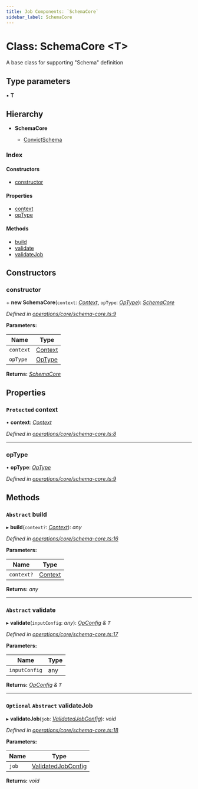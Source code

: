 ```yaml
---
title: Job Components: `SchemaCore`
sidebar_label: SchemaCore
---
```


# Class: SchemaCore <**T**>

A base class for supporting "Schema" definition

## Type parameters

▪ **T**

## Hierarchy

* **SchemaCore**

  * [ConvictSchema](convictschema.md)

### Index

#### Constructors

* [constructor](schemacore.md#constructor)

#### Properties

* [context](schemacore.md#protected-context)
* [opType](schemacore.md#optype)

#### Methods

* [build](schemacore.md#abstract-build)
* [validate](schemacore.md#abstract-validate)
* [validateJob](schemacore.md#optional-abstract-validatejob)

## Constructors

###  constructor

\+ **new SchemaCore**(`context`: *[Context](../interfaces/context.md)*, `opType`: *[OpType](../overview.md#optype)*): *[SchemaCore](schemacore.md)*

*Defined in [operations/core/schema-core.ts:9](https://github.com/terascope/teraslice/blob/9dc0f8b8/packages/job-components/src/operations/core/schema-core.ts#L9)*

**Parameters:**

Name | Type |
------ | ------ |
`context` | [Context](../interfaces/context.md) |
`opType` | [OpType](../overview.md#optype) |

**Returns:** *[SchemaCore](schemacore.md)*

## Properties

### `Protected` context

• **context**: *[Context](../interfaces/context.md)*

*Defined in [operations/core/schema-core.ts:8](https://github.com/terascope/teraslice/blob/9dc0f8b8/packages/job-components/src/operations/core/schema-core.ts#L8)*

___

###  opType

• **opType**: *[OpType](../overview.md#optype)*

*Defined in [operations/core/schema-core.ts:9](https://github.com/terascope/teraslice/blob/9dc0f8b8/packages/job-components/src/operations/core/schema-core.ts#L9)*

## Methods

### `Abstract` build

▸ **build**(`context?`: *[Context](../interfaces/context.md)*): *any*

*Defined in [operations/core/schema-core.ts:16](https://github.com/terascope/teraslice/blob/9dc0f8b8/packages/job-components/src/operations/core/schema-core.ts#L16)*

**Parameters:**

Name | Type |
------ | ------ |
`context?` | [Context](../interfaces/context.md) |

**Returns:** *any*

___

### `Abstract` validate

▸ **validate**(`inputConfig`: *any*): *[OpConfig](../interfaces/opconfig.md) & `T`*

*Defined in [operations/core/schema-core.ts:17](https://github.com/terascope/teraslice/blob/9dc0f8b8/packages/job-components/src/operations/core/schema-core.ts#L17)*

**Parameters:**

Name | Type |
------ | ------ |
`inputConfig` | any |

**Returns:** *[OpConfig](../interfaces/opconfig.md) & `T`*

___

### `Optional` `Abstract` validateJob

▸ **validateJob**(`job`: *[ValidatedJobConfig](../interfaces/validatedjobconfig.md)*): *void*

*Defined in [operations/core/schema-core.ts:18](https://github.com/terascope/teraslice/blob/9dc0f8b8/packages/job-components/src/operations/core/schema-core.ts#L18)*

**Parameters:**

Name | Type |
------ | ------ |
`job` | [ValidatedJobConfig](../interfaces/validatedjobconfig.md) |

**Returns:** *void*

